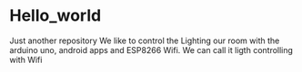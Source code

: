 # Hello_world
Just another repository
We like to control the Lighting our room with the arduino uno, android apps and ESP8266 Wifi. We can call it ligth controlling with Wifi
